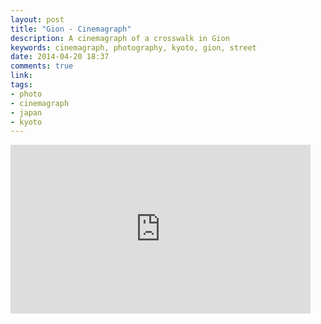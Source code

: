 ```yaml
---
layout: post
title: "Gion - Cinemagraph"
description: A cinemagraph of a crosswalk in Gion
keywords: cinemagraph, photography, kyoto, gion, street
date: 2014-04-20 18:37
comments: true
link: 
tags: 
- photo
- cinemagraph
- japan
- kyoto
---
```


<iframe src="https://gfycat.com/ifr/NiceBoilingAfricanpiedkingfisher" frameborder="0" scrolling="no" width="480" height="270" ></iframe>